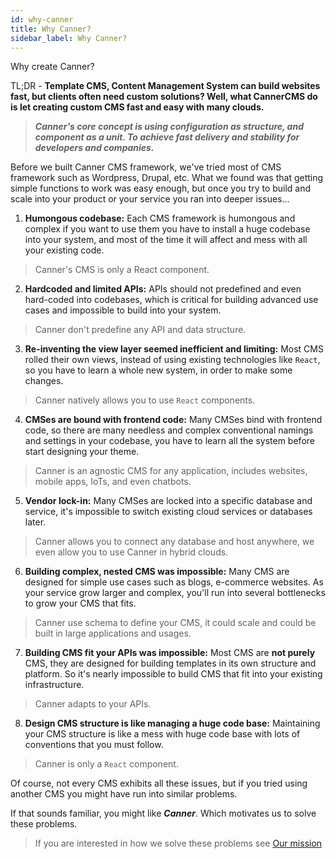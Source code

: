 ```yaml
---
id: why-canner
title: Why Canner?
sidebar_label: Why Canner?
---
```


Why create Canner?

TL;DR - **Template CMS, Content Management System can build websites fast, but clients often need custom solutions? Well, what CannerCMS do is let creating custom CMS fast and easy with many clouds.** 

> ***Canner's core concept is using configuration as structure, and component as a unit. To achieve fast delivery and stability for developers and companies.***

Before we built Canner CMS framework, we've tried most of CMS framework such as Wordpress, Drupal, etc. What we found was that getting simple functions to work was easy enough, but once you try to build and scale into your product or your service you ran into deeper issues...


1. **Humongous codebase:**  Each CMS framework is humongous and complex if you want to use them you have to install a huge codebase into your system, and most of the time it will affect and mess with all your existing code.

> Canner's CMS is only a React component.

2. **Hardcoded and limited APIs:**  APIs should not predefined and even hard-coded into codebases, which is critical for building advanced use cases and impossible to build into your system.

> Canner don't predefine any API and data structure.

3. **Re-inventing the view layer seemed inefficient and limiting:**  Most CMS rolled their own views, instead of using existing technologies like `React`, so you have to learn a whole new system, in order to make some changes.

> Canner natively allows you to use `React` components.

4. **CMSes are bound with frontend code:**  Many CMSes bind with frontend code, so there are many needless and complex conventional namings and settings in your codebase, you have to learn all the system before start designing your theme.

> Canner is an agnostic CMS for any application, includes websites, mobile apps, IoTs, and even chatbots.

5. **Vendor lock-in:** Many CMSes are locked into a specific database and service, it's impossible to switch existing cloud services or databases later.

> Canner allows you to connect any database and host anywhere, we even allow you to use Canner in hybrid clouds.

6. **Building complex, nested CMS was impossible:** Many CMS are designed for simple use cases such as blogs, e-commerce websites. As your service grow larger and complex, you'll run into several bottlenecks to grow your CMS that fits.

> Canner use schema to define your CMS, it could scale and could be built in large applications and usages.

7. **Building CMS fit your APIs was impossible:** Most CMS are **not purely** CMS, they are designed for building templates in its own structure and platform.  So it's nearly impossible to build CMS that fit into your existing infrastructure.

> Canner adapts to your APIs.

8. **Design CMS structure is like managing a huge code base:** Maintaining your CMS structure is like a mess with huge code base with lots of conventions that you must follow.

> Canner is only a `React` component.

Of course, not every CMS exhibits all these issues, but if you tried using another CMS you might have run into similar problems.

If that sounds familiar, you might like ***Canner***. Which motivates us to solve these problems.

> If you are interested in how we solve these problems see [Our mission](why-mission.html)